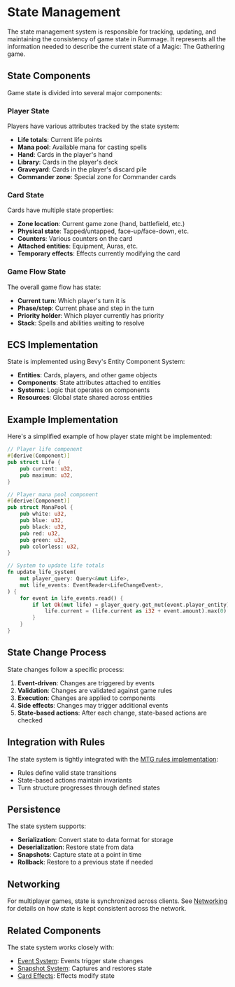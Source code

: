 # State Management

The state management system is responsible for tracking, updating, and maintaining the consistency of game state in Rummage. It represents all the information needed to describe the current state of a Magic: The Gathering game.

## State Components

Game state is divided into several major components:

### Player State

Players have various attributes tracked by the state system:

- **Life totals**: Current life points
- **Mana pool**: Available mana for casting spells
- **Hand**: Cards in the player's hand
- **Library**: Cards in the player's deck
- **Graveyard**: Cards in the player's discard pile
- **Commander zone**: Special zone for Commander cards

### Card State

Cards have multiple state properties:

- **Zone location**: Current game zone (hand, battlefield, etc.)
- **Physical state**: Tapped/untapped, face-up/face-down, etc.
- **Counters**: Various counters on the card
- **Attached entities**: Equipment, Auras, etc.
- **Temporary effects**: Effects currently modifying the card

### Game Flow State

The overall game flow has state:

- **Current turn**: Which player's turn it is
- **Phase/step**: Current phase and step in the turn
- **Priority holder**: Which player currently has priority
- **Stack**: Spells and abilities waiting to resolve

## ECS Implementation

State is implemented using Bevy's Entity Component System:

- **Entities**: Cards, players, and other game objects
- **Components**: State attributes attached to entities
- **Systems**: Logic that operates on components
- **Resources**: Global state shared across entities

## Example Implementation

Here's a simplified example of how player state might be implemented:

```rust
// Player life component
#[derive(Component)]
pub struct Life {
    pub current: u32,
    pub maximum: u32,
}

// Player mana pool component
#[derive(Component)]
pub struct ManaPool {
    pub white: u32,
    pub blue: u32,
    pub black: u32,
    pub red: u32,
    pub green: u32,
    pub colorless: u32,
}

// System to update life totals
fn update_life_system(
    mut player_query: Query<&mut Life>,
    mut life_events: EventReader<LifeChangeEvent>,
) {
    for event in life_events.read() {
        if let Ok(mut life) = player_query.get_mut(event.player_entity) {
            life.current = (life.current as i32 + event.amount).max(0) as u32;
        }
    }
}
```

## State Change Process

State changes follow a specific process:

1. **Event-driven**: Changes are triggered by events
2. **Validation**: Changes are validated against game rules
3. **Execution**: Changes are applied to components
4. **Side effects**: Changes may trigger additional events
5. **State-based actions**: After each change, state-based actions are checked

## Integration with Rules

The state system is tightly integrated with the [MTG rules implementation](../../mtg_rules/index.md):

- Rules define valid state transitions
- State-based actions maintain invariants
- Turn structure progresses through defined states

## Persistence

The state system supports:

- **Serialization**: Convert state to data format for storage
- **Deserialization**: Restore state from data
- **Snapshots**: Capture state at a point in time
- **Rollback**: Restore to a previous state if needed

## Networking

For multiplayer games, state is synchronized across clients. See [Networking](../../networking/gameplay/state/index.md) for details on how state is kept consistent across the network.

## Related Components

The state system works closely with:

- [Event System](../events/index.md): Events trigger state changes
- [Snapshot System](../../development/snapshots.md): Captures and restores state
- [Card Effects](../../card_systems/effects/index.md): Effects modify state 